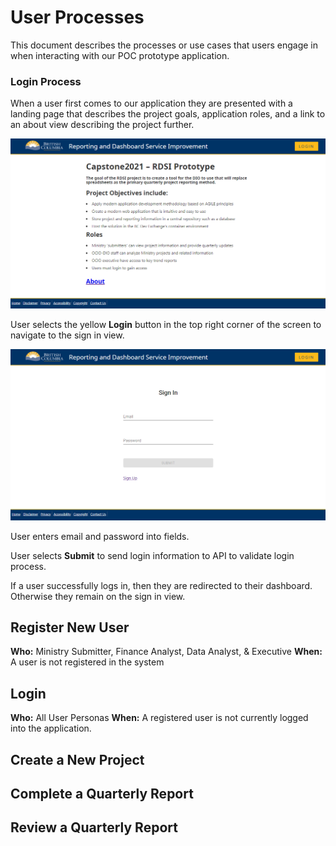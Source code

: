 # User Processes

This document describes the processes or use cases that users engage in when interacting with our POC prototype application.

### Login Process

When a user first comes to our application they are presented with a landing page that describes the project goals, application roles, and a link to an about view describing the project further.

![Relational Diagram](./images/screen-landing.png)

User selects the yellow **Login** button in the top right corner of the screen to navigate to the sign in view.

![Relational Diagram](./images/screen-login.png)

User enters email and password into fields.

User selects **Submit** to send login information to API to validate login process.

If a user successfully logs in, then they are redirected to their dashboard. Otherwise they remain on the sign in view.

## Register New User

**Who:** Ministry Submitter, Finance Analyst, Data Analyst, & Executive
**When:** A user is not registered in the system

## Login

**Who:** All User Personas
**When:** A registered user is not currently logged into the application.

## Create a New Project
## Complete a Quarterly Report
## Review a Quarterly Report
